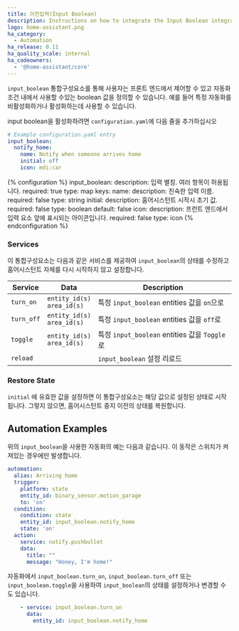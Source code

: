 ```yaml
---
title: 이진입력(Input Boolean)
description: Instructions on how to integrate the Input Boolean integration into Home Assistant.
logo: home-assistant.png
ha_category:
  - Automation
ha_release: 0.11
ha_quality_scale: internal
ha_codeowners:
  - '@home-assistant/core'
---
```


`input_boolean` 통합구성요소를 통해 사용자는 프론트 엔드에서 제어할 수 있고 자동화 조건 내에서 사용할 수있는 boolean 값을 정의할 수 있습니다. 예를 들어 특정 자동화를 비활성화하거나 활성화하는데 사용할 수 있습니다.

input boolean을 활성화하려면 `configuration.yaml`에 다음 줄을 추가하십시오

```yaml
# Example configuration.yaml entry
input_boolean:
  notify_home:
    name: Notify when someone arrives home
    initial: off
    icon: mdi:car
```

{% configuration %}
  input_boolean:
    description: 입력 별칭. 여러 항목이 허용됩니다.
    required: true
    type: map
    keys:
      name:
        description: 친숙한 입력 이름.
        required: false
        type: string
      initial:
        description: 홈어시스턴트 시작시 초기 값.
        required: false
        type: boolean
        default: false
      icon:
        description: 프런트 엔드에서 입력 요소 앞에 표시되는 아이콘입니다.
        required: false
        type: icon
{% endconfiguration %}

### Services

이 통합구성요소는 다음과 같은 서비스를 제공하여 `input_boolean`의 상태를 수정하고 홈어시스턴트 자체를 다시 시작하지 않고 설정합니다.

| Service | Data | Description |
| ------- | ---- | ----------- |
| `turn_on` | `entity_id(s)`<br>`area_id(s)` | 특정 `input_boolean` entities 값을 `on`으로
| `turn_off` | `entity_id(s)`<br>`area_id(s)` | 특정 `input_boolean` entities 값을 `off`로
| `toggle` | `entity_id(s)`<br>`area_id(s)` | 특정 `input_boolean` entities 값을 `Toggle`로
| `reload` | | `input_boolean` 설정 리로드 |

### Restore State

`initial` 에 유효한 값을 설정하면 이 통합구성요소는 해당 값으로 설정된 상태로 시작됩니다. 그렇지 않으면, 홈어시스턴트 중지 이전의 상태를 복원합니다.

## Automation Examples

위의 `input_boolean`을 사용한 자동화의 예는 다음과 같습니다. 이 동작은 스위치가 켜져있는 경우에만 발생합니다. 

```yaml
automation:
  alias: Arriving home
  trigger:
    platform: state
    entity_id: binary_sensor.motion_garage
    to: 'on'
  condition:
    condition: state
    entity_id: input_boolean.notify_home
    state: 'on'
  action:
    service: notify.pushbullet
    data:
      title: ""
      message: "Honey, I'm home!"
```

자동화에서 `input_boolean.turn_on`, `input_boolean.turn_off` 또는 `input_boolean.toggle`을 사용하여 `input_boolean`의 상태를 설정하거나 변경할 수도 있습니다.

```yaml
    - service: input_boolean.turn_on
      data:
        entity_id: input_boolean.notify_home
```
